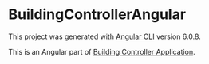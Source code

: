 # BuildingControllerAngular

This project was generated with [Angular CLI](https://github.com/angular/angular-cli) version 6.0.8.

This is an Angular part of [Building Controller Application](https://github.com/patrykidkowiak/building-controller).
